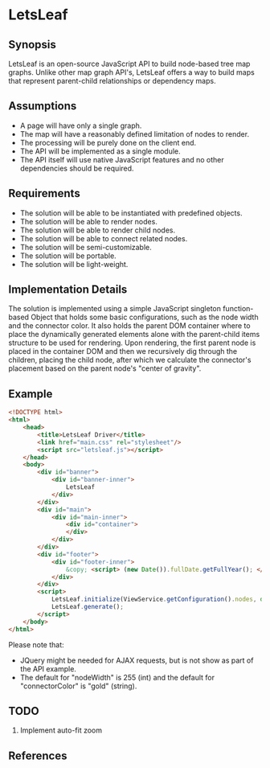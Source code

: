 # LetsLeaf

## Synopsis
LetsLeaf is an open-source JavaScript API to build node-based tree map graphs.  Unlike other map graph API's, LetsLeaf offers a way to build maps that represent parent-child relationships or dependency maps.

## Assumptions
* A page will have only a single graph.
* The map will have a reasonably defined limitation of nodes to render.
* The processing will be purely done on the client end.
* The API will be implemented as a single module.
* The API itself will use native JavaScript features and no other dependencies should be required.

## Requirements
* The solution will be able to be instantiated with predefined objects.
* The solution will be able to render nodes.
* The solution will be able to render child nodes.
* The solution will be able to connect related nodes.
* The solution will be semi-customizable.
* The solution will be portable.
* The solution will be light-weight.

## Implementation Details
The solution is implemented using a simple JavaScript singleton function-based Object that holds some basic configurations, such as the node width and the connector color.  It also holds the parent DOM container where to place the dynamically generated elements alone with the parent-child items structure to be used for rendering.  Upon rendering, the first parent node is placed in the container DOM and then we recursively dig through the children, placing the child node, after which we calculate the connector's placement based on the parent node's "center of gravity".  

## Example
```html
<!DOCTYPE html>
<html>
    <head>
        <title>LetsLeaf Driver</title>
        <link href="main.css" rel="stylesheet"/>
        <script src="letsleaf.js"></script>
    </head>
    <body>
        <div id="banner">
            <div id="banner-inner">
                LetsLeaf
            </div>
        </div>
        <div id="main">
            <div id="main-inner">
                <div id="container">
                </div>
            </div>
        </div>
        <div id="footer">
            <div id="footer-inner">
				&copy; <script> (new Date()).fullDate.getFullYear(); </script>  Gancsos Labs<br/>All Rights Reserved
            </div>
        </div>
		<script>
			LetsLeaf.initialize(ViewService.getConfiguration().nodes, document.getElementById("container"));
        	LetsLeaf.generate();		
		</script>
    </body>
</html>
```
Please note that:
* JQuery might be needed for AJAX requests, but is not show as part of the API example.
* The default for "nodeWidth" is 255 (int) and the default for "connectorColor" is "gold" (string).

## TODO
1. Implement auto-fit zoom

## References

